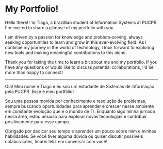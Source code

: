 # My Portfolio!

Hello there! I'm Tiago, a brazillian student of Information Systems at PUCPR. I'm excited to share a glimpse of my portfolio with you.

I am driven by a passion for knowledge and problem-solving, always seeking opportunities to learn and grow in this ever-evolving field. As I continue my journey in the world of technology, I look forward to exploring new tools and making meaningful contributions to this niche.

Thank you for taking the time to learn a bit about me and my portfolio. If you have any questions or would like to discuss potential collaborations, I'd be more than happy to connect!

---------------------------------------------------------------------------------------------------------------------------

Olá! Meu nomé e Tiago e eu sou um estudante de Sistemas de Informação pela PUCPR. Esse é meu portfólio!

Sou uma pessoa movida por conhecimento e resolução de problemas, sempre buscando oportunidades para aprender e crescer nesse ambiente em constante evolução que é o mundo de TI. Enquanto sigo minha jornada nessa área, estou ansioso para explorar novas tecnologias e contribuir positivamente para esse campo.

Obrigado por dedicar seu tempo e aprender um pouco sobre mim e minhas habilidades. Se você tiver alguma dúvida ou quiser discutir possíveis colaborações, ficarei feliz em conversar com você!
